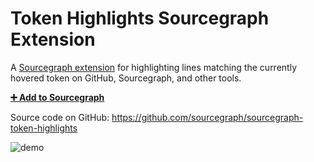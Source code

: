 # Token Highlights Sourcegraph Extension

A [Sourcegraph extension](https://github.com/sourcegraph/sourcegraph-extension-api) for highlighting lines matching the currently hovered token on GitHub, Sourcegraph, and other tools.

[**➕ Add to Sourcegraph**](https://sourcegraph.com/extensions/chris/token-highlights)

Source code on GitHub: https://github.com/sourcegraph/sourcegraph-token-highlights

![demo](https://user-images.githubusercontent.com/1387653/45539771-86065a80-b7bf-11e8-8d44-d9878cbae054.gif)
